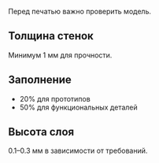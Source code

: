 Перед печатью важно проверить модель.

## Толщина стенок
Минимум 1 мм для прочности.

## Заполнение
- 20% для прототипов
- 50% для функциональных деталей

## Высота слоя
0.1–0.3 мм в зависимости от требований.
